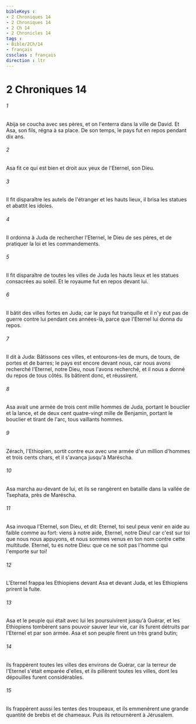 ```yaml
---
bibleKeys : 
- 2 Chroniques 14
- 2 Chroniques 14
- 2 Ch 14
- 2 Chronicles 14
tags : 
- Bible/2Ch/14
- français
cssclass : français
direction : ltr
---
```


# 2 Chroniques 14

###### 1
Abija se coucha avec ses pères, et on l'enterra dans la ville de David. Et Asa, son fils, régna à sa place. De son temps, le pays fut en repos pendant dix ans.
###### 2
Asa fit ce qui est bien et droit aux yeux de l'Eternel, son Dieu.
###### 3
Il fit disparaître les autels de l'étranger et les hauts lieux, il brisa les statues et abattit les idoles.
###### 4
Il ordonna à Juda de rechercher l'Eternel, le Dieu de ses pères, et de pratiquer la loi et les commandements.
###### 5
Il fit disparaître de toutes les villes de Juda les hauts lieux et les statues consacrées au soleil. Et le royaume fut en repos devant lui.
###### 6
Il bâtit des villes fortes en Juda; car le pays fut tranquille et il n'y eut pas de guerre contre lui pendant ces années-là, parce que l'Eternel lui donna du repos.
###### 7
Il dit à Juda: Bâtissons ces villes, et entourons-les de murs, de tours, de portes et de barres; le pays est encore devant nous, car nous avons recherché l'Eternel, notre Dieu, nous l'avons recherché, et il nous a donné du repos de tous côtés. Ils bâtirent donc, et réussirent.
###### 8
Asa avait une armée de trois cent mille hommes de Juda, portant le bouclier et la lance, et de deux cent quatre-vingt mille de Benjamin, portant le bouclier et tirant de l'arc, tous vaillants hommes.
###### 9
Zérach, l'Ethiopien, sortit contre eux avec une armée d'un million d'hommes et trois cents chars, et il s'avança jusqu'à Maréscha.
###### 10
Asa marcha au-devant de lui, et ils se rangèrent en bataille dans la vallée de Tsephata, près de Maréscha.
###### 11
Asa invoqua l'Eternel, son Dieu, et dit: Eternel, toi seul peux venir en aide au faible comme au fort: viens à notre aide, Eternel, notre Dieu! car c'est sur toi que nous nous appuyons, et nous sommes venus en ton nom contre cette multitude. Eternel, tu es notre Dieu: que ce ne soit pas l'homme qui l'emporte sur toi!
###### 12
L'Eternel frappa les Ethiopiens devant Asa et devant Juda, et les Ethiopiens prirent la fuite.
###### 13
Asa et le peuple qui était avec lui les poursuivirent jusqu'à Guérar, et les Ethiopiens tombèrent sans pouvoir sauver leur vie, car ils furent détruits par l'Eternel et par son armée. Asa et son peuple firent un très grand butin;
###### 14
ils frappèrent toutes les villes des environs de Guérar, car la terreur de l'Eternel s'était emparée d'elles, et ils pillèrent toutes les villes, dont les dépouilles furent considérables.
###### 15
Ils frappèrent aussi les tentes des troupeaux, et ils emmenèrent une grande quantité de brebis et de chameaux. Puis ils retournèrent à Jérusalem.
